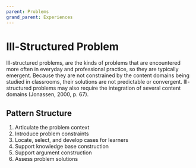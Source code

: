 ```yaml
---
parent: Problems
grand_parent: Experiences
---
```

# Ill-Structured Problem

Ill-structured problems, are the kinds of problems that are encountered more often in everyday and professional practice, so they are typically emergent. Because they are not constrained by the content domains being studied in classrooms, their solutions are not predictable or convergent. lll-structured problems may also require the integration of several content domains (Jonassen, 2000, p. 67).

## Pattern Structure

1. Articulate the problem context
2. Introduce problem constraints
3. Locate, select, and develop cases for learners
4. Support knowledge base construction
5. Support argument construction
6. Assess problem solutions
